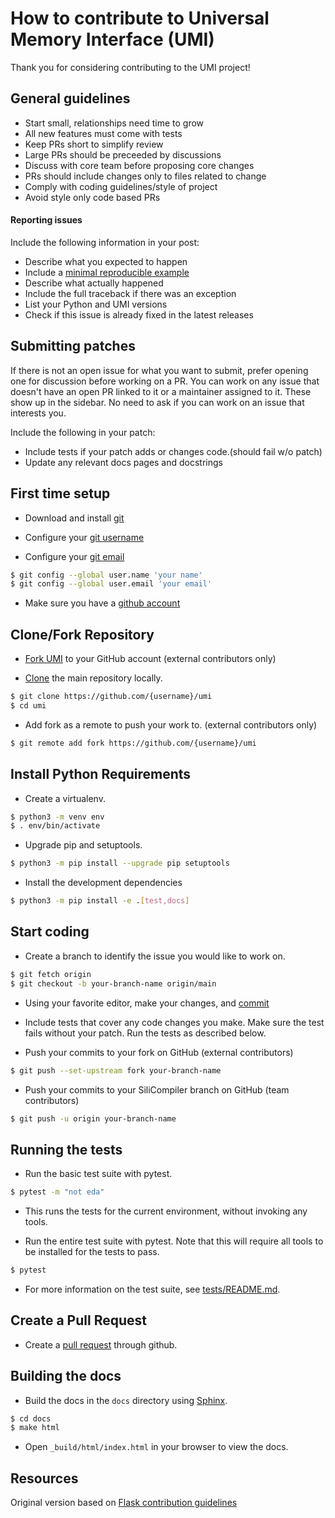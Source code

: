 How to contribute to Universal Memory Interface (UMI)
=====================================================

Thank you for considering contributing to the UMI project!

## General guidelines
- Start small, relationships need time to grow
- All new features must come with tests
- Keep PRs short to simplify review
- Large PRs should be preceeded by discussions
- Discuss with core team before proposing core changes
- PRs should include changes only to files related to change
- Comply with coding guidelines/style of project
- Avoid style only code based PRs

#### Reporting issues

Include the following information in your post:

- Describe what you expected to happen
- Include a [minimal reproducible example](https://stackoverflow.com/help/minimal-reproducible-example)
- Describe what actually happened
- Include the full traceback if there was an exception
- List your Python and UMI versions
- Check if this issue is already fixed in the latest releases

## Submitting patches

If there is not an open issue for what you want to submit, prefer opening one
for discussion before working on a PR. You can work on any issue that doesn't
have an open PR linked to it or a maintainer assigned to it. These show up in
the sidebar. No need to ask if you can work on an issue that interests you.

Include the following in your patch:

- Include tests if your patch adds or changes code.(should fail w/o patch)
- Update any relevant docs pages and docstrings


## First time setup

- Download and install [git](https://git-scm.com/downloads)

- Configure your [git username](https://docs.github.com/en/github/using-git/setting-your-username-in-git)

- Configure your [git email](https://docs.github.com/en/github/setting-up-and-managing-your-github-user-account/setting-your-commit-email-address)

```sh
$ git config --global user.name 'your name'
$ git config --global user.email 'your email'
```
- Make sure you have a [github account](https://github.com/join)


## Clone/Fork Repository

- [Fork UMI]( https://github.com/zeroasiccorp/umi/fork) to your GitHub account (external contributors only)

- [Clone](https://docs.github.com/en/github/getting-started-with-github/fork-a-repo#step-2-create-a-local-clone-of-your-fork) the main repository locally.

```sh
$ git clone https://github.com/{username}/umi
$ cd umi
```

-  Add fork as a remote to push your work to. (external contributors only)

```sh
$ git remote add fork https://github.com/{username}/umi
```



## Install Python Requirements

-  Create a virtualenv.
```sh
$ python3 -m venv env
$ . env/bin/activate
```

- Upgrade pip and setuptools.
```sh
$ python3 -m pip install --upgrade pip setuptools
```

- Install the development dependencies
```sh
$ python3 -m pip install -e .[test,docs]
```

## Start coding

-  Create a branch to identify the issue you would like to work on.

```sh
$ git fetch origin
$ git checkout -b your-branch-name origin/main
```
- Using your favorite editor, make your changes, and [commit](https://dont-be-afraid-to-commit.readthedocs.io/en/latest/git/commandlinegit.html#commit-your-changes)

- Include tests that cover any code changes you make. Make sure the test fails without your patch. Run the tests as described below.

- Push your commits to your fork on GitHub (external contributors)

```sh
$ git push --set-upstream fork your-branch-name
```

- Push your commits to your SiliCompiler branch on GitHub (team contributors)
```sh
$ git push -u origin your-branch-name
```


## Running the tests

- Run the basic test suite with pytest.
```sh
$ pytest -m "not eda"
```
- This runs the tests for the current environment, without invoking any tools.

- Run the entire test suite with pytest. Note that this will require all tools to be installed for the tests to pass.
```sh
$ pytest
```

- For more information on the test suite, see [tests/README.md](tests/README.md).

## Create a Pull Request

- Create a [pull request](https://docs.github.com/en/github/collaborating-with-issues-and-pull-requests/creating-a-pull-request) through github.

## Building the docs

- Build the docs in the ``docs`` directory using [Sphinx](https://www.sphinx-doc.org/en/stable/).

```sh
$ cd docs
$ make html
```
- Open ``_build/html/index.html`` in your browser to view the docs.


## Resources ###

Original version based on [Flask contribution guidelines](https://flask.palletsprojects.com/en/2.0.x/contributing/)
